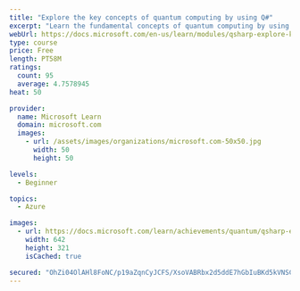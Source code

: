 ```yaml
---
title: "Explore the key concepts of quantum computing by using Q#"
excerpt: "Learn the fundamental concepts of quantum computing by using tools in Q# and the Quantum Development Kit."
webUrl: https://docs.microsoft.com/en-us/learn/modules/qsharp-explore-key-concepts-quantum-computing/
type: course
price: Free
length: PT58M
ratings:
  count: 95
  average: 4.7578945
heat: 50

provider:
  name: Microsoft Learn
  domain: microsoft.com
  images:
    - url: /assets/images/organizations/microsoft.com-50x50.jpg
      width: 50
      height: 50

levels:
  - Beginner

topics:
  - Azure

images:
  - url: https://docs.microsoft.com/learn/achievements/quantum/qsharp-explore-key-concepts-quantum-computing-social.png
    width: 642
    height: 321
    isCached: true

secured: "OhZi04OlAHl8FoNC/p19aZqnCyJCFS/XsoVABRbx2d5ddE7hGbIuBKd5kVNSChpg9RC3wDYT+h3zI+3i0qiiEyHsdKmddXRIKlDiAHreMKCUMjz1SryG7f2+SZMVys/rPLV2diLXCCzeJooJdAGpuPFh1sg+V/kerngfMm9fEWF9S0PsdFHUNLt7MK4er4u3Svjr/pFFfOHm8VDeiFrRmaPHd0LwuibrOz7rR1ua1OcTTUnC0esJXtBZbDBz90V05iFhCFz48ZLuQCNP8+RDI/eCjECgj8DtYJ3hyZx3Zvys7UhzJrf3kD1KqUyNFYMUwFCIacyvinsdB060iDu8jON7trGFve/upyvEABv8H4aTCXfAJT6EHKD8o04Ds3I4Sg91bBfiZmWhPCIRWSlI+VjDSTstX8in+E2kfjeQNcU=;LVQbJcKotoloKGG2+IS9zQ=="
---
```


